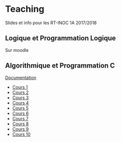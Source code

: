 Teaching
========

Slides et info pour les RT-INOC 1A 2017/2018


## Logique et Programmation Logique

Sur moodle

## Algorithmique et Programmation C

[Documentation](https://bramas.gitlab.io/libtps.h/)

* [Cours 1](https://bramas.gitlab.io/tps-c/)
* [Cours 2](https://bramas.gitlab.io/tps-c/index.html?file=cours2)
* [Cours 3](https://bramas.gitlab.io/tps-c/index.html?file=cours3)
* [Cours 4](https://bramas.gitlab.io/tps-c/index.html?file=cours4)
* [Cours 5](https://bramas.gitlab.io/tps-c/index.html?file=cours5)
* [Cours 6](https://bramas.gitlab.io/tps-c/index.html?file=cours6)
* [Cours 7](https://bramas.gitlab.io/tps-c/index.html?file=cours7)
* [Cours 8](https://bramas.gitlab.io/tps-c/index.html?file=cours8)
* [Cours 9](https://bramas.gitlab.io/tps-c/index.html?file=cours9)
* [Cours 10](https://bramas.gitlab.io/tps-c/index.html?file=cours10)
